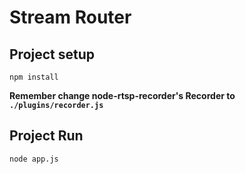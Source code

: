 # Stream Router

## Project setup
```
npm install
```

**Remember change node-rtsp-recorder's Recorder to `./plugins/recorder.js`**

## Project Run

```
node app.js
```